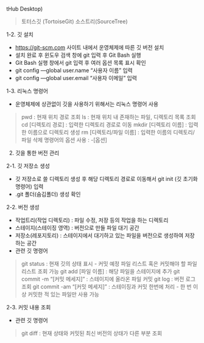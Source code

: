 tHub Desktop)
> 토터스깃 (TortoiseGit)
> 소스트리(SourceTree)


1-2. 깃 설치
- https://git-scm.com 사이트 내에서 운영체제에 따른 깃 버전 설치
- 설치 완료 후 윈도우 검색 창에 git 입력 후 Git Bash 실행
- Git Bash 실행 창에서 git 입력 후 여러 옵션 목록 표시 확인
- git config —global user.name “사용자 이름” 입력
- git config —global user.email “사용자 이메일” 입력


1-3. 리눅스 명령어
- 운영체제에 상관없이 깃을 사용하기 위해서는 리눅스 명령어 사용
> pwd : 현재 위치 경로 조회
> ls : 현재 위치 내 존재하는 파일, 디렉토리 목록 조회
> cd [디렉토리 경로] : 입력한 디렉토리 경로로 이동
> mkdir [디렉토리 이름] : 입력한 이름으로 디렉토리 생성
> rm [디렉토리/파일 이름] : 입력한 이름의 디렉토리/파일 삭제
> 명령어의 옵션 사용 : -[옵션]


2. 깃을 통한 버전 관리

2-1. 깃 저장소 생성
- 깃 저장소로 쓸 디렉토리 생성 후 해당 디렉토리 경로로 이동해서 git init (깃 초기화 명령어) 입력
- .git 폴더(숨김폴더) 생성 확인


2-2. 버전 생성
- 작업트리(작업 디렉토리) : 파일 수정, 저장 등의 작업을 하는 디렉토리
- 스테이지(스테이징 영역) : 버전으로 만들 파일 대기 공간
- 저장소(레포지토리) : 스테이지에서 대기하고 있는 파일을 버전으로 생성하여 저장하는 공간
- 관련 깃 명령어
> git status : 현재 깃의 상태 표시 - 커밋 예정 파일 리스트 혹은 커밋해야 할 파일 리스트 조회 가능
> git add [파일 이름] : 해당 파일을 스테이지에 추가
> git commit -m “[커밋 메세지]” : 스테이지에 올라온 파일 커밋
> git log : 버전 로그 조회
> git commit -am “[커밋 메세지]” : 스테이징과 커밋 한번에 처리 - 한 번 이상 커밋한 적 있는 파일만 사용 가능

 

 2-3. 커밋 내용 조회
 - 관련 깃 명령어
 > git diff : 현재 상태와 커밋된 최신 버전의 상태가 다른 부분 조회
